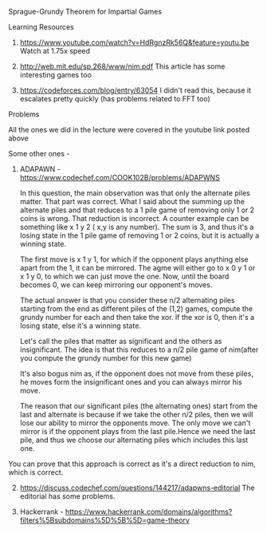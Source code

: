 Sprague-Grundy Theorem for Impartial Games

Learning Resources

1. https://www.youtube.com/watch?v=HdRgnzRk56Q&feature=youtu.be 
   Watch at 1.75x speed

2. http://web.mit.edu/sp.268/www/nim.pdf
   This article has some interesting games too

3. https://codeforces.com/blog/entry/63054
   I didn't read this, because it escalates pretty quickly (has problems related to FFT too)

Problems

All the ones we did in the lecture were covered in the youtube link posted above

Some other ones - 

1. ADAPAWN - https://www.codechef.com/COOK102B/problems/ADAPWNS

   In this  question, the main observation was that only the alternate piles matter. That part was correct.
   What I said about the summing up the alternate piles and that reduces to a 1 pile game of removing only 1 or 2 coins is wrong. That reduction is incorrect.
   A counter example can be something like x 1 y 2 ( x,y is any number). The sum is 3, and thus it's a losing state in the 1 pile game of removing 1 or 2 coins, but it is actually a winning state.

   The first move is x 1 y 1, for which if the opponent plays anything else apart from the 1, it can be mirrored. The agme will either go to x 0 y 1 or x 1 y 0, to which we can just move the one. Now, until the board becomes 0, we can keep mirroring our opponent's moves. 


  
   The actual answer is that you consider these n/2 alternating piles starting from the end as different piles of the (1,2) games, compute the grundy number for each and then take the xor.
   If the xor is 0, then it's a losing state, else it's a winning state.

   Let's call the piles that matter as significant and the others as insignificant. The idea is that this reduces to a n/2 pile game of nim(after you compute the grundy number for this new game)

   It's also bogus nim as, if the opponent does not move from these piles, he moves form the insignificant ones and you can always mirror his move.

   The reason that our significant piles (the alternating ones) start from the last and alternate is because if we take the other n/2 piles, then we will
   lose our ability to mirror the opponents move. The only move we can't mirror is if the opponent plays from the last pile.Hence we need the last pile, and thus we choose our alternating piles which includes this last one. 

  You can prove that this approach is correct as it's a direct reduction to nim, which is correct. 


   

2. https://discuss.codechef.com/questions/144217/adapwns-editorial 
   The editorial has some problems. 

3. Hackerrank - https://www.hackerrank.com/domains/algorithms?filters%5Bsubdomains%5D%5B%5D=game-theory
